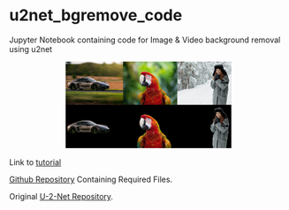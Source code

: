 # u2net_bgremove_code
Jupyter Notebook containing code for Image &amp; Video background removal using u2net

<p align="center">
  <img width="300" heigth="300" src="Images_for_Readme/Image1.png">
  <br>
</p>

Link to [tutorial](https://nisargkapkar.hashnode.dev/image-and-video-background-removal-using-deep-learning)

[Github Repository](https://github.com/Nkap23/background_removal_DL) Containing Required Files.

Original [U-2-Net Repository](https://github.com/NathanUA/U-2-Net).


